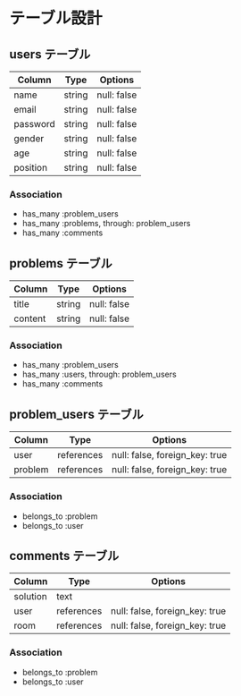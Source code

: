 # テーブル設計

## users テーブル

| Column   | Type   | Options     |
| -------- | ------ | ----------- |
| name     | string | null: false |
| email    | string | null: false |
| password | string | null: false |
| gender   | string | null: false |
| age      | string | null: false |
| position | string | null: false |

### Association

- has_many :problem_users
- has_many :problems, through: problem_users
- has_many :comments

## problems テーブル

| Column  | Type   | Options     |
| ------  | ------ | ----------- |
| title   | string | null: false |
| content | string | null: false |

### Association

- has_many :problem_users
- has_many :users, through: problem_users
- has_many :comments

## problem_users テーブル

| Column  | Type       | Options                        |
| ------  | ---------- | ------------------------------ |
| user    | references | null: false, foreign_key: true |
| problem | references | null: false, foreign_key: true |

### Association

- belongs_to :problem
- belongs_to :user

## comments テーブル

| Column   | Type       | Options                        |
| -------  | ---------- | ------------------------------ |
| solution | text       |                                |
| user     | references | null: false, foreign_key: true |
| room     | references | null: false, foreign_key: true |

### Association

- belongs_to :problem
- belongs_to :user
